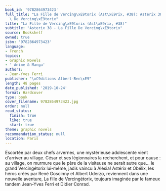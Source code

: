 ```yaml
---
book_id: '9782864973423'
full_title: "La Fille de Vercing\xE9torix (Ast\xE9rix, #38): Asterix 38 - La Fille\
  \ De Vercing\xE9torix"
title: "La Fille de Vercing\xE9torix (Ast\xE9rix, #38)"
subtitle: "Asterix 38 - La Fille De Vercing\xE9torix"
source: Bookshelf
owned: true
isbn: '9782864973423'
language:
- French
topics:
- Graphic Novels
- ' Anime & Manga'
authors:
- Jean-Yves Ferri
publisher: "\xC9ditions Albert-Ren\xE9"
length: 48 pages
date_published: '2019-10-24'
format: Hardcover
type: book
cover_filename: 9782864973423.jpg
order: null
read_status:
  finish: true
  like: true
  start: true
theme: graphic novels
recommendation_status: null
location: Paris
---
```

Escortée par deux chefs arvernes, une mystérieuse adolescente vient d'arriver au village. César et ses légionnaires la recherchent, et pour cause : au village, on murmure que le père de la visiteuse ne serait autre que... le grand Vercingétorix lui-même, jadis vaincu à Alésia!
Astérix et Obélix, les héros créés par René Goscinny et Albert Uderzo, reviennent dans une nouvelle aventure, La fille de Vercingétorix, toujours imaginée par le fameux tandem Jean-Yves Ferri et Didier Conrad.
